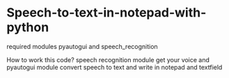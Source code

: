# Speech-to-text-in-notepad-with-python

required modules pyautogui and speech_recognition

How to work this code?
speech recognition module get your voice and pyautogui module convert speech to text and write in notepad and textfield
 
